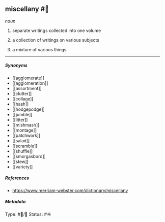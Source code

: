 
## miscellany  #🧠 

_noun_

1. separate writings collected into one volume

2. a collection of writings on various subjects

3. a mixture of various things

___

##### Synonyms

-   [[agglomerate]]
-   [[agglomeration]]
-   [[assortment]]
-   [[clutter]]
-   [[collage]]
-   [[hash]]
-   [[hodgepodge]]
-   [[jumble]]
-   [[litter]]
-   [[mishmash]]
-   [[montage]]
-   [[patchwork]]
-   [[salad]]
-   [[scramble]]
-   [[shuffle]]
-   [[smorgasbord]]
-   [[stew]]
-   [[variety]]

##### References 

- https://www.merriam-webster.com/dictionary/miscellany

##### Metadata
Type: #🔵/💬 
Status: #☀️ 